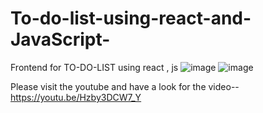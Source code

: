 # To-do-list-using-react-and-JavaScript-
Frontend for TO-DO-LIST using react , js
![image](https://github.com/Swan2605/To-do-list-using-react-and-JavaScript-/assets/126018065/f11d8c08-e008-47de-b545-58a40fcc1281)
![image](https://github.com/Swan2605/To-do-list-using-react-and-JavaScript-/assets/126018065/ef5465e7-8ec6-4f27-a486-796ff781ca06)

Please visit the youtube and have a look for the video-- https://youtu.be/Hzby3DCW7_Y

